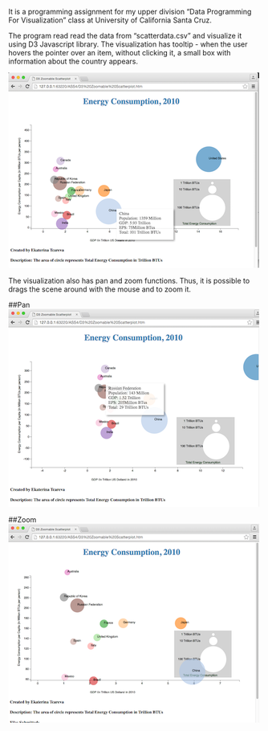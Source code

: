 
It is a programming assignment for my upper division “Data Programming For Visualization” class at University of California Santa Cruz. 

The program read read the data from “scatterdata.csv” and visualize it using D3 Javascript library. 
The visualization has tooltip - when the user hovers the pointer over an item, without clicking it, a small box with information about the country appears. 

![Mockup for feature A](https://github.com/Katy-katy/Data-Visualization-Using-D3-and-Javascript/blob/master/Screen_Shot_main.png)

The visualization also has pan and zoom functions. Thus, it is possible to drags the scene around with the mouse and to zoom it. 

##Pan 
![Mockup for feature A](https://github.com/Katy-katy/Data-Visualization-Using-D3-and-Javascript/blob/master/Screen_Shot_padding.png)

##Zoom
![Mockup for feature A](https://github.com/Katy-katy/Data-Visualization-Using-D3-and-Javascript/blob/master/Screen_Shot_zoomming.png)
